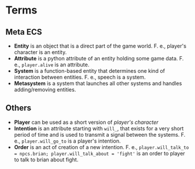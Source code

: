 # Terms

## Meta ECS

- **Entity** is an object that is a direct part of the game world. F. e., player's character is an entity.
- **Attribute** is a python attribute of an entity holding some game data. F. e., `player.alive` is an attribute.
- **System** is a function-based entity that determines one kind of interaction between entities. F. e., speech is a system.
- **Metasystem** is a system that launches all other systems and handles adding/removing entities.

## Others

- **Player** can be used as a short version of *player's character*
- **Intention** is an attribute starting with `will_`, that exists for a very short period of time and is used to transmit a signal between the systems. F. e., `player.will_go_to` is a player's intention.
- **Order** is an act of creation of a new intention. F. e., `player.will_talk_to = npcs.brian; player.will_talk_about = 'fight'` is an order to player to talk to brian about fight.
